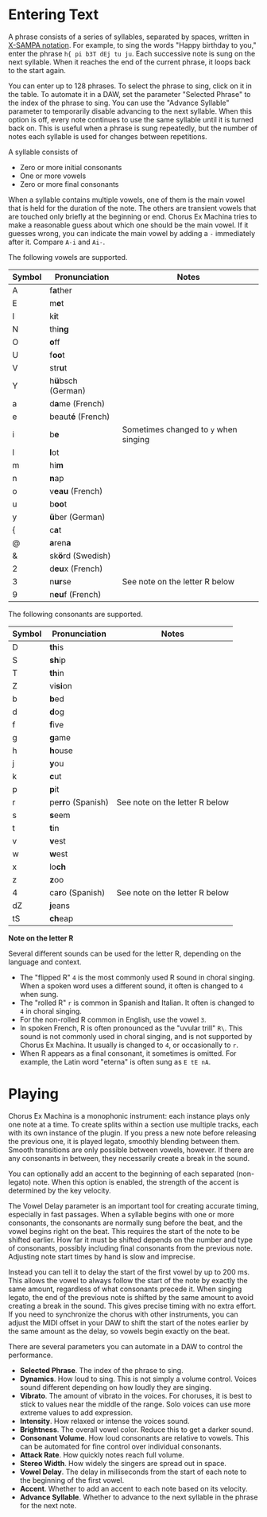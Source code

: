 # Entering Text

A phrase consists of a series of syllables, separated by spaces, written in [X-SAMPA notation](https://en.wikipedia.org/wiki/X-SAMPA).
For example, to sing the words "Happy birthday to you," enter the phrase `h{ pi b3T dEj tu ju`.  Each successive note is sung on
the next syllable.  When it reaches the end of the current phrase, it loops back to the start again.

You can enter up to 128 phrases.  To select the phrase to sing, click on it in the table.  To automate it in a DAW, set the parameter
"Selected Phrase" to the index of the phrase to sing.  You can use the "Advance Syllable" parameter to temporarily disable advancing
to the next syllable.  When this option is off, every note continues to use the same syllable until it is turned back on.  This is
useful when a phrase is sung repeatedly, but the number of notes each syllable is used for changes between repetitions.

A syllable consists of

- Zero or more initial consonants
- One or more vowels
- Zero or more final consonants

When a syllable contains multiple vowels, one of them is the main vowel that is held for the duration of the note.  The others are
transient vowels that are touched only briefly at the beginning or end.  Chorus Ex Machina tries to make a reasonable guess about
which one should be the main vowel.  If it guesses wrong, you can indicate the main vowel by adding a `-` immediately after it.
Compare `A-i` and `Ai-`.

The following vowels are supported.

| Symbol | Pronunciation | Notes |
| --- | --- | --- |
| A | f**a**ther | |
| E | m**e**t | |
| I | k**i**t | |
| N | thi**ng** | |
| O | **o**ff | |
| U | f**oo**t | |
| V | str**u**t | |
| Y | h**ü**bsch (German) | |
| a | d**a**me (French) | |
| e | beaut**é** (French) | |
| i | b**e** | Sometimes changed to `y` when singing |
| l | **l**ot | |
| m | hi**m** | |
| n | **n**ap | |
| o | v**eau** (French) | |
| u | b**oo**t | |
| y | **ü**ber (German) | |
| { | c**a**t | |
| @ | **a**ren**a** | |
| & | sk**ö**rd (Swedish) | |
| 2 | d**eu**x (French) | |
| 3 | n**ur**se | See note on the letter R below |
| 9 | n**eu**f (French) | |

The following consonants are supported.

| Symbol | Pronunciation | Notes |
| --- | --- | --- |
| D | **th**is | |
| S | **sh**ip | |
| T | **th**in | |
| Z | vi**si**on | |
| b | **b**ed | |
| d | **d**og | |
| f | **f**ive | |
| g | **g**ame | |
| h | **h**ouse | |
| j | **y**ou | |
| k | **c**ut | |
| p | **p**it | |
| r | pe**rr**o (Spanish) | See note on the letter R below |
| s | **s**eem | |
| t | **t**in | |
| v | **v**est | |
| w | **w**est | |
| x | lo**ch** | |
| z | **z**oo | |
| 4 | ca**r**o (Spanish) | See note on the letter R below |
| dZ | **j**eans | |
| tS | **ch**eap | |

**Note on the letter R**

Several different sounds can be used for the letter R, depending on the language and context.

- The "flipped R" `4` is the most commonly used R sound in choral singing.  When a spoken word uses
  a different sound, it often is changed to `4` when sung.
- The "rolled R" `r` is common in Spanish and Italian.  It often is changed to `4` in choral singing.
- For the non-rolled R common in English, use the vowel `3`.
- In spoken French, R is often pronounced as the "uvular trill" `R\`.  This sound is not commonly
  used in choral singing, and is not supported by Chorus Ex Machina.  It usually is changed to `4`,
  or occasionally to `r`.
- When R appears as a final consonant, it sometimes is omitted.  For example, the Latin word
  "eterna" is often sung as `E tE nA`.

# Playing

Chorus Ex Machina is a monophonic instrument: each instance plays only one note at a time.  To
create splits within a section use multiple tracks, each with its own instance of the plugin.  If you
press a new note before releasing the previous one, it is played legato, smoothly blending between
them.  Smooth transitions are only possible between vowels, however.  If there are any consonants
in between, they necessarily create a break in the sound.

You can optionally add an accent to the beginning of each separated (non-legato) note.  When this
option is enabled, the strength of the accent is determined by the key velocity.

The Vowel Delay parameter is an important tool for creating accurate timing, especially in fast
passages.  When a syllable begins with one or more consonants, the consonants are normally sung
before the beat, and the vowel begins right on the beat.  This requires the start of the note to
be shifted earlier.  How far it must be shifted depends on the number and type of consonants,
possibly including final consonants from the previous note.  Adjusting note start times by hand is
slow and imprecise.

Instead you can tell it to delay the start of the first vowel by up to 200 ms.  This allows the
vowel to always follow the start of the note by exactly the same amount, regardless of what
consonants precede it.  When singing legato, the end of the previous note is shifted by the same
amount to avoid creating a break in the sound.  This gives precise timing with no extra effort.
If you need to synchronize the chorus with other instruments, you can adjust the MIDI offset in
your DAW to shift the start of the notes earlier by the same amount as the delay, so vowels begin
exactly on the beat.

There are several parameters you can automate in a DAW to control the performance.

- **Selected Phrase**.  The index of the phrase to sing.
- **Dynamics**.  How loud to sing.  This is not simply a volume control.  Voices sound different
  depending on how loudly they are singing.
- **Vibrato**.  The amount of vibrato in the voices.  For choruses, it is best to stick to values
  near the middle of the range.  Solo voices can use more extreme values to add expression.
- **Intensity**.  How relaxed or intense the voices sound.
- **Brightness**.  The overall vowel color.  Reduce this to get a darker sound.
- **Consonant Volume**.  How loud consonants are relative to vowels.  This can be automated for
  fine control over individual consonants.
- **Attack Rate**.  How quickly notes reach full volume.
- **Stereo Width**.  How widely the singers are spread out in space.
- **Vowel Delay**.  The delay in milliseconds from the start of each note to the beginning of the
  first vowel.
- **Accent**.  Whether to add an accent to each note based on its velocity.
- **Advance Syllable**.  Whether to advance to the next syllable in the phrase for the next note.